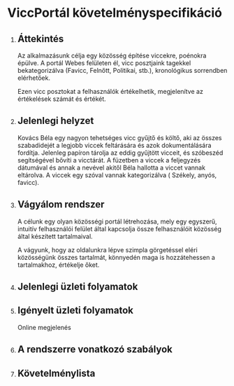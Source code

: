 # ViccPortál követelményspecifikáció

1. Áttekintés
   -
   Az alkalmazásunk célja egy közösség építése viccekre, poénokra épülve. A portál Webes felületen él, vicc posztjaink tagekkel bekategorizálva (Favicc, Felnőtt, Politikai, stb.), kronológikus sorrendben elérhetőek.

   Ezen vicc posztokat a felhasználók értékelhetik, megjelenítve az értékelések számát és értékét.

2. Jelenlegi helyzet 
   -
   Kovács Béla egy nagyon tehetséges vicc gyűjtő és költő, aki az összes szabadidejét a legjobb viccek feltárására és azok dokumentálására fordítja. Jelenleg papíron tárolja az eddig gyűjtött vicceit, és szóbeszéd segítségével bővíti a vicctárát. A füzetben a viccek a feljegyzés dátumával és annak a nevével akitől Béla hallotta a viccet vannak eltárolva. A viccek egy szóval vannak kategorizálva ( Székely, anyós, favicc).

2. Vágyálom rendszer
   -
   A célunk egy olyan közösségi portál létrehozása,
   mely egy egyszerű, intuitív felhasználói 
   felület által kapcsolja össze felhasználóit
   közösség által készített tartalmaival.

   A vágyunk, hogy az oldalunkra lépve szimpla görgetéssel
   eléri közösségünk összes tartalmát, könnyedén maga is
   hozzátehessen a tartalmakhoz, értékelje őket.



3. Jelenlegi üzleti folyamatok
   -

5. Igényelt üzleti folyamatok
   - 
   Online megjelenés

6. A rendszerre vonatkozó szabályok
   -

7. Követelménylista
   -
